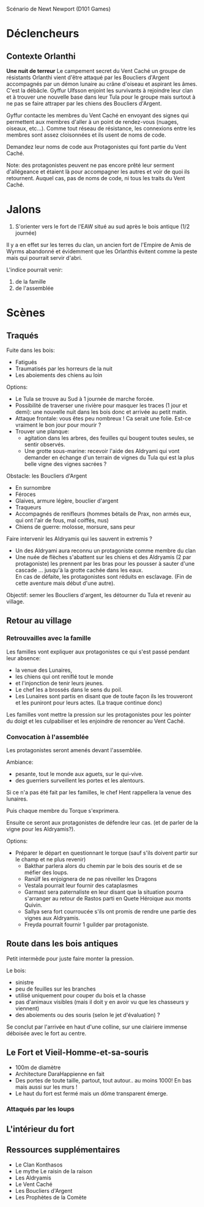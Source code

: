 Scénario de Newt Newport (D101 Games)

# Déclencheurs

## Contexte Orlanthi 

**Une nuit de terreur**
Le campement secret du Vent Caché un groupe de résistants Orlanthi vient d'être attaqué par les Boucliers d'Argent accompagnés par un démon lunaire au crâne d'oiseau et aspirant les âmes. C'est la débâcle. Gyffur Ulfsson enjoint les survivants à rejoindre leur clan et à trouver une nouvelle base dans leur Tula pour le groupe mais surtout à ne pas se faire attraper par les chiens des Boucliers d'Argent. 

Gyffur contacte les membres du Vent Caché en envoyant des signes qui permettent aux membres d'aller à un point de rendez-vous (nuages, oiseaux, etc...). Comme tout réseau de résistance, les connexions entre les membres sont assez cloisonnées et ils usent de noms de code. 

Demandez leur noms de code aux Protagonistes qui font partie du Vent Caché. 

Note: des protagonistes peuvent ne pas encore prêté leur serment d'allégeance et étaient là pour accompagner les autres et voir de quoi ils retournent. Auquel cas, pas de noms de code, ni tous les traits du Vent Caché. 

# Jalons

1. S'orienter vers le fort de l'EAW situé au sud après le bois antique (1/2 journée)

Il y a en effet sur les terres du clan, un ancien fort de l'Empire de Amis de Wyrms abandonné et évidemment que les Orlanthis évitent comme la peste mais qui pourrait servir d'abri. 

L'indice pourrait venir: 
1. de la famille 
2. de l'assemblée 

# Scènes 

## Traqués 

Fuite dans les bois: 
* Fatigués 
* Traumatisés par les horreurs de la nuit 
* Les aboiements des chiens au loin 

Options: 
* Le Tula se trouve au Sud à 1 journée de marche forcée.
* Possibilité de traverser une rivière pour masquer les traces (1 jour et demi): une nouvelle nuit dans les bois donc et arrivée au petit matin.
* Attaque frontale: vous êtes peu nombreux ! Ca serait une folie. Est-ce vraiment le bon jour pour mourir ? 
* Trouver une planque:
    - agitation dans les arbres, des feuilles qui bougent toutes seules, se sentir observés. 
    - Une grotte sous-marine: recevoir l'aide des Aldryami qui vont demander en échange d'un terrain de vignes du Tula qui est la plus belle vigne des vignes sacrées ? 

Obstacle: les Boucliers d'Argent 
* En surnombre 
* Féroces
* Glaives, armure légère, bouclier d'argent 
* Traqueurs
* Accompagnés de renifleurs (hommes bétails de Prax, non armés eux, qui ont l'air de fous, mal coiffés, nus)  
* Chiens de guerre: molosse, morsure, sans peur 

Faire intervenir les Aldryamis qui les sauvent in extremis ? 
- Un des Aldryami aura reconnu un protagoniste comme membre du clan
- Une nuée de flèches s'abattent sur les chiens et des Aldryamis (2 par protagoniste) les prennent par les bras pour les pousser à sauter d'une cascade ... jusqu'à la grotte cachée dans les eaux.  
En cas de défaite, les protagonistes sont réduits en esclavage. (Fin de cette aventure mais début d'une autre).

Objectif: semer les Boucliers d'argent, les détourner du Tula et revenir au village. 

## Retour au village 

### Retrouvailles avec la famille 

Les familles vont expliquer aux protagonistes ce qui s'est passé pendant leur absence: 
* la venue des Lunaires, 
* les chiens qui ont reniflé tout le monde 
* et l'injonction de tenir leurs jeunes. 
* Le chef les a brossés dans le sens du poil. 
* Les Lunaires sont partis en disant que de toute façon ils les trouveront et les puniront pour leurs actes. (La traque continue donc)

Les familles vont mettre la pression sur les protagonistes pour les pointer du doigt et les culpabiliser et les enjoindre de renoncer au Vent Caché. 

### Convocation à l'assemblée 

Les protagonistes seront amenés devant l'assemblée. 

Ambiance: 
* pesante, tout le monde aux aguets, sur le qui-vive. 
* des guerriers surveillent les portes et les alentours.

Si ce n'a pas été fait par les familles, le chef Hent rappellera la venue des lunaires. 

Puis chaque membre du Torque s'exprimera. 

Ensuite ce seront aux protagonistes de défendre leur cas. (et de parler de la vigne pour les Aldryamis?). 

Options: 
* Préparer le départ en questionnant le torque (sauf s'ils doivent partir sur le champ et ne plus revenir)
    - Bakthar parlera alors du chemin par le bois des souris et de se méfier des loups. 
    - Ranülf les enjoignera de ne pas réveiller les Dragons 
    - Vestala pourrait leur fournir des cataplasmes 
    - Garmast sera paternaliste en leur disant que la situation pourra s'arranger au retour de Rastos parti en Quete Héroique aux monts Quivin.
    - Sallya sera fort courroucée s'ils ont promis de rendre une partie des vignes aux Aldryamis. 
    - Freyda pourrait fournir 1 guilder par protagoniste. 

## Route dans les bois antiques  

Petit intermède pour juste faire monter la pression. 

Le bois: 
* sinistre
* peu de feuilles sur les branches 
* utilisé uniquement pour couper du bois et la chasse 
* pas d'animaux visibles (mais il doit y en avoir vu que les chasseurs y viennent)
* des aboiements ou des souris (selon le jet d'évaluation) ?

Se conclut par l'arrivée en haut d'une colline, sur une clairiere immense déboisée avec le fort au centre. 

## Le Fort et Vieil-Homme-et-sa-souris 

* 100m de diamètre
* Architecture DaraHappienne en fait
* Des portes de toute taille, partout, tout autour.. au moins 1000! En bas mais aussi sur les murs ! 
* Le haut du fort est fermé mais un dôme transparent émerge.


### Attaqués par les loups 

## L'intérieur du fort 


## Ressources supplémentaires 

* Le Clan Konthasos 
* Le mythe Le raisin de la raison 
* Les Aldryamis 
* Le Vent Caché
* Les Boucliers d'Argent
* Les Prophètes de la Comète


